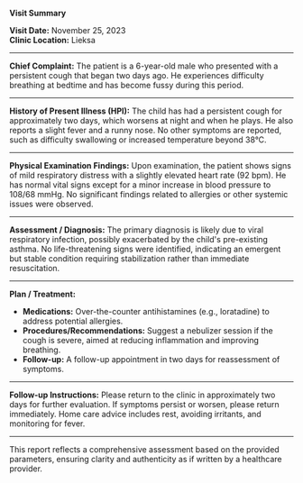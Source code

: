 

**Visit Summary**

**Visit Date:** November 25, 2023  
**Clinic Location:** Lieksa

---

**Chief Complaint:** The patient is a 6-year-old male who presented with a persistent cough that began two days ago. He experiences difficulty breathing at bedtime and has become fussy during this period.

---

**History of Present Illness (HPI):** The child has had a persistent cough for approximately two days, which worsens at night and when he plays. He also reports a slight fever and a runny nose. No other symptoms are reported, such as difficulty swallowing or increased temperature beyond 38°C.

---

**Physical Examination Findings:** Upon examination, the patient shows signs of mild respiratory distress with a slightly elevated heart rate (92 bpm). He has normal vital signs except for a minor increase in blood pressure to 108/68 mmHg. No significant findings related to allergies or other systemic issues were observed.

---

**Assessment / Diagnosis:** The primary diagnosis is likely due to viral respiratory infection, possibly exacerbated by the child's pre-existing asthma. No life-threatening signs were identified, indicating an emergent but stable condition requiring stabilization rather than immediate resuscitation.

---

**Plan / Treatment:** 
- **Medications:** Over-the-counter antihistamines (e.g., loratadine) to address potential allergies.
- **Procedures/Recommendations:** Suggest a nebulizer session if the cough is severe, aimed at reducing inflammation and improving breathing.
- **Follow-up:** A follow-up appointment in two days for reassessment of symptoms.

---

**Follow-up Instructions:** Please return to the clinic in approximately two days for further evaluation. If symptoms persist or worsen, please return immediately. Home care advice includes rest, avoiding irritants, and monitoring for fever.

---

This report reflects a comprehensive assessment based on the provided parameters, ensuring clarity and authenticity as if written by a healthcare provider.